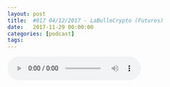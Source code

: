 ```yaml
---
layout: post
title:  #017 04/12/2017 - LaBulleCrypto (Futures)
date:   2017-11-29 00:00:00
categories: [podcast]
tags:
---
```

<audio src='http://feeds.soundcloud.com/stream/364660241-la-bulle-crypto-016-04122017-labullecrypto-futures.mp3' autoplay='false' controls='true' />

#017 04/12/2017 - LaBulleCrypto (Futures)
Des questions à propos de l’épisode ? On a dit une bêtise ? Envie de partager et d’échanger ?
Rejoins nous sur notre communauté Telegram (https://t.me/joinchat/BPCby0LDFPYTUhYNDlILVg) ou par Twitter @labullecrypto.

Youtube https://goo.gl/X4q3gt
Soundcloud https://goo.gl/gXy7we
iTunes https://goo.gl/5hg11i
Twitter https://goo.gl/ZKrhq4
RSS feeds.feedburner.com/labullecrypto
Telegram t.me/joinchat/BPCby0LDFPYTUhYNDlILVg
Discord 

Soutenez le podcast:
BTC: 1F8mSBpdVSYbW7S5w5zaFRtPkJGAjneFVN
LTC: LgKsmiwozmhH4XixzP9iUzHR3DBGtCuo7F
ETH (et autres tokens): 0xe390d66441D0144fd54bd82Bff96B94E7620196f 
XRP: rJgMopyYRodJwXTmCWhvdS6ggvJKpnd2wu

WALTON va introduire les Guardian masternode 
https://imgur.com/a/WIiInZ3owcl2 

Eos qui lance sont testnet Aujourdhui
https://medium.com/eosforumorg/the-eos-testnet-is-here-in-1-month-heres-what-to-expect-2ef546cac6f1 

Nouveaux fork de EMC2 avec burne de 55 millions de tokens
https://www.emc2.foundation/news/2017/11/15/txvpi7b6eoyni836v4vecp6eiifbzy

Ce que dit Twitter: ETHGAS
http://www.ethgas.stream/

Komodo: en tête de la Blockchain conference

KORE: mise a jour concernant les masternodes le 8 Decembre (devrait augmenter la recompense des masternodes)

SatoshiPay adopt Stellar 

Airdrop GUP pour avoir du QGUP (1 pour 1)

Airdrop NXT pour avoir du IGNIS (1 pour 0.5)

Cardano et walton qui serons sur coinnest demain le 4 dec
https://twitter.com/coinnest_info/status/936598724339306496


Intro/outro music: Cash Rules by Ari de Niro is licensed under a Attribution-NonCommercial 3.0 International License.

La Bulle Crypto est un podcast d'information à propos de l’univers des crypto monnaies. Toutes les information fournies durant cette épisode NE SONT PAS À PRENDRE COMME DES CONSEIL D’INVESTISSEMENT. La Bulle Crypto ne fournit pas de conseils d'investissement.
